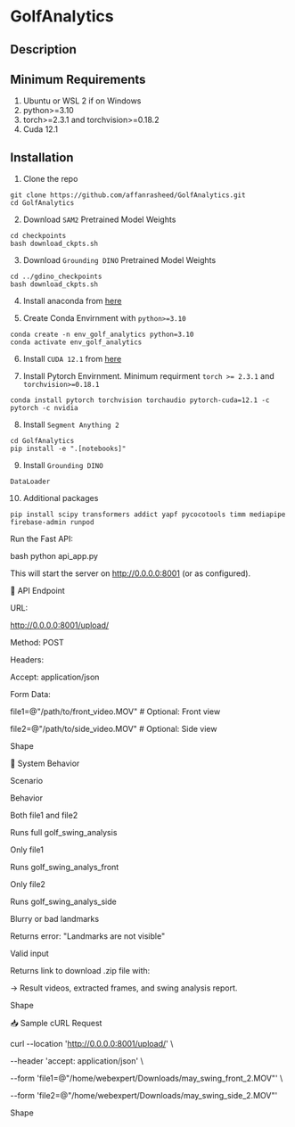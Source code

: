 # GolfAnalytics
## Description

## Minimum Requirements
1. Ubuntu or WSL 2 if on Windows
2. python>=3.10
3. torch>=2.3.1 and torchvision>=0.18.2
4. Cuda 12.1

## Installation
1. Clone the repo
```
git clone https://github.com/affanrasheed/GolfAnalytics.git
cd GolfAnalytics
```

2. Download `SAM2` Pretrained Model Weights
```
cd checkpoints
bash download_ckpts.sh
```

3. Download `Grounding DINO` Pretrained Model Weights
```
cd ../gdino_checkpoints
bash download_ckpts.sh
```
4. Install anaconda from [here](https://docs.anaconda.com/anaconda/install/)

5. Create Conda Envirnment with `python>=3.10`
```
conda create -n env_golf_analytics python=3.10
conda activate env_golf_analytics
```

6. Install `CUDA 12.1` from [here](https://developer.nvidia.com/cuda-downloads)

7. Install Pytorch Envirnment. Minimum requirment `torch >= 2.3.1` and `torchvision>=0.18.1`
```
conda install pytorch torchvision torchaudio pytorch-cuda=12.1 -c pytorch -c nvidia
```

8. Install `Segment Anything 2`
```
cd GolfAnalytics
pip install -e ".[notebooks]"
```

9. Install `Grounding DINO`
```
DataLoader
```

10. Additional packages 
```
pip install scipy transformers addict yapf pycocotools timm mediapipe firebase-admin runpod
```
Run the Fast API: 
 
 bash 
python api_app.py 

 This will start the server on http://0.0.0.0:8001 (or as configured). 
 

 

📡 API Endpoint 

URL: 

http://0.0.0.0:8001/upload/ 

 

Method: POST 

Headers: 

Accept: application/json 

 

Form Data: 

file1=@"/path/to/front_video.MOV"  # Optional: Front view 

file2=@"/path/to/side_video.MOV"   # Optional: Side view 

 

Shape 

🧠 System Behavior 

Scenario 

Behavior 

Both file1 and file2 

Runs full golf_swing_analysis 

Only file1 

Runs golf_swing_analys_front 

Only file2 

Runs golf_swing_analys_side 

Blurry or bad landmarks 

Returns error: "Landmarks are not visible" 

Valid input 

Returns link to download .zip file with: 

 

→ Result videos, extracted frames, and swing analysis report. 

Shape 

📥 Sample cURL Request 

curl --location 'http://0.0.0.0:8001/upload/' \ 

--header 'accept: application/json' \ 

--form 'file1=@"/home/webexpert/Downloads/may_swing_front_2.MOV"' \ 

--form 'file2=@"/home/webexpert/Downloads/may_swing_side_2.MOV"' 

 

Shape 

 

 
```


